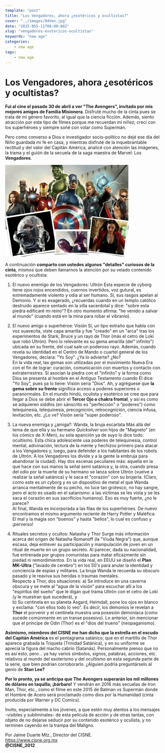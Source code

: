 ```yaml
---
template: "post"
title: "Los Vengadores, ahora ¿esotéricos y ocultistas?"
cover: "../images/94Ven.jpg"
date: "2015-055-11T08:00:00Z"
slug: "vengadores-esotericos-ocultistas"
keywords: "new age"
categories: 
    - new age
tags: 
    - new age
---
```


# Los Vengadores, ahora ¿esotéricos y ocultistas?
**Fui al cine el pasado 30 de abril a ver "The Avengers", invitado por mis mejores amigos de Familia Misionera**. Disfruté mucho de la cinta pues se trata de mi género favorito, al igual que la ciencia ficción. Además, siento atracción por este tipo de filmes porque me recuerdan mi niñez; crecí con los superhéroes y siempre soñé con volar como Supermán.

Pero como converso a Dios e investigador socio-político no dejé ese día del Niño guardada mi fe en casa, y mientras disfruté de la inquebrantable rectitud y del valor del Capitán América, analicé con atención las imágenes, la trama y el guión de la secuela de la saga maestra de Marvel: Los **Vengadores**.

![Vengadores](../images/94Ven.jpg)

A continuación **comparto con ustedes algunos "detalles" curiosos de la cinta**, mismos que deben llamarnos la atención por su velado contenido esotérico y ocultista:

1. El nuevo enemigo de los Vengadores: Ultrón
Esta especie de cyborg tiene ojos rojos encendidos, cuernos invertidos, voz gutural, es extremadamente violento y odia al ser humano. Sí, sus rasgos apelan al Demonio. Y si es exagerado, ¿recuerdas cuando en un templo católico destruido aparece sentado en la silla sacerdotal y dice: "sobre esta piedra edificaré mi reino"? En otro momento afirma: "he venido a salvar al mundo" (cuando está en la mina para robar el vibranio).

2. El nuevo amigo o superhéroe: Visión
Sí, un tipo extraño que habla con voz suavecita, viste capa amarilla y fue "creado" en un "arca" tras los experimentos de Stark, Bruce y un rayo de Thor (más el cetro de Loki que robó Ultrón). Pero lo relevante es su gema amarilla (del" infinito") ubicada en su frente, del cual sale un poderoso rayo. Además, cuando revela su identidad en el Centro de Mando o cuartel general de los Vengadores, declara: "Yo Soy". ¿Ya lo advierte? ¿No?     
     En la vida real, las gemas son utilizadas por el movimiento Nueva Era con el fin de lograr: curación, comunicación con muertos y contacto con extraterrestres. Si asocian la piedra con el "infinito" y la forma como Dios se presenta al hombre en el Antiguo Testamento cuando Él dice: "Yo Soy", pues ya lo tiene: Visión sería "Dios". Ah, y agréguese que **la gema sobre su frente** significa acceso a poderes superiores o paranormales. 
     En el mundo hindú, oculista y esotérico se cree que para llegar a Dios se debe abrir el **Tercer Ojo o chakra frontal**, y así es como se adquieren siddhis (en sánscrito es "perfección" o "poderes") como telequinesia, telequinesia, precognición, retrocognición, ciencia infusa, levitación, etc. ¿Lo ve? Visión sería "súper poderoso".


3. La nueva enemiga y ¿amiga?: Wanda, la bruja escarlata
Más allá del tema de que ella y su hermano *Quicksilver* son hijos de "Magneto" (en los cómics de X-Men), su sola aparición ya de suyo lo dice todo: ocultismo. Esta chica adolescente usa poderes de telequinesia, control mental, adivinación, lectura de la mente y hechizos primero para atacar a los Vengadores y, luego, para defender a los habitantes de los robots de Ultrón. A los Vengadores los divide y a la gente la embruja para abandonar la ciudad). Hay dos escenas peculiares más: aquella en la que hace con sus manos la señal semi satánica y, la otra, cuando presa del odio por la muerte de su hermano se lanza sobre Ultrón (vuelve a realizar la señal satánica) y le saca el "corazón" con su brujería. (Claro, como este es un cyborg y es un dispositivo de metal el que Wanda arranca mentalmente de su pecho, no luce tan grotesco, no hay sangre, pero el acto es usado en el satanismo: a las víctimas se les viola y se les saca el corazón en sus sacrificios humanos). Eso es muy fuerte, ¿no le parece?  
     Al final, Wanda es incorporada a las filas de los superhéroes. De nuevo encontramos el mismo argumento reciente de Harry Potter y Maléfica: El mal y la magia son "buenos" y hasta "bellos", lo cual es confuso y ¡perverso! 


4. Rituales secretos y ocultos: Natasha y Thor
Surge más información acerca del origen de Natasha Romanoff (la "Viuda Negra") que, aunque escasa, deja entrever su participación y manipulación de joven en un ritual de muerte en un grupo secreto. Al parecer, dada su nacionalidad, fue entrenada por grupos comunistas para matar eficazmente sin piedad ni remordimientos. En la vida real, en EEUU se diseñó el **Plan MK-Ultra** ("lavado de cerebro") en los 50's para anular la identidad y conciencia de espías y militares. La bruja Wanda le recuerda su obscuro pasado y le reaviva sus heridas o traumas mentales.  
     Respecto a Thor, dos situaciones: 
     a) Se introduce en una caverna obscura y se mete al "agua de la visión" para escuchar allí a los "espíritus del sueño" que le digan qué trama Ultrón con el cetro de Loki (y le muestran qué sucederá), y   
     b) Su centinela en su planeta Asgard, Heimdall, pone los ojos en blanco y exclama: "con ellos todo lo veo". Es decir, los demonios le revelan a **Thor** el porvenir y el centinela muestra una posesión demoníaca (como sucede comúnmente en un transe posesivo).
     Lo anterior, sin mencionar que el príncipe de Odin (Thor) es el "dios del trueno" (neopaganismo).

**Asimismo, miembros del CISNE me han dicho que la estrella en el escudo del Capitán América** es el pentagrama satánico; que en el martillo de Thor aparece grabada la  Triqueta (Trinidad Satánica), y en su uniforme se aprecia la figura del macho cabrío (Satanás). Personalmente pienso que no es así esto, pero... ya hay varios símbolos, signos, palabras, acciones, etc. relativos al mundo del esoterismo y del ocultismo en esta segunda parte de la serie, que bien podrían corroborarlo. ¿Alguien podría preguntárselo al genio de **Stan Lee?**

**Por lo pronto, ya se anticipa que The Avengers superarán los mil millones de dólares en taquilla; ¡bárbaro!** Y vendrán en 2016 más secuelas de Iron Man, Thor, etc., como el filme en este 2015 de Batman vs Supermán donde el Hombre de Acero será proclamado como dios por la Humanidad (cinta producida por Warner y DC Comics).

Invito, especialmente a los jóvenes, a que estén muy atentos a los mensajes -visibles y subliminales- de esta película de acción y de otras tantas, con objeto de no dejarse seducir por su contenido esotérico y oculista, y no terminen cayendo en la trampa del Maligno.


Por Jaime Duarte Mtz., Director del CISNE.  
<https://www.cisne.org.mx>  
**@CISNE_2012**